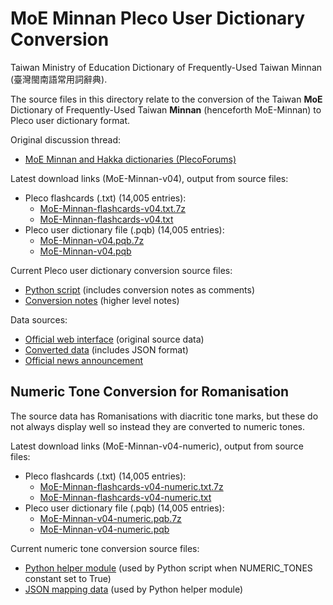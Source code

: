 # MoE Minnan Pleco User Dictionary Conversion
Taiwan Ministry of Education Dictionary of Frequently-Used Taiwan Minnan (臺灣閩南語常用詞辭典).

The source files in this directory relate to the conversion of the Taiwan **MoE** Dictionary of Frequently-Used Taiwan **Minnan** (henceforth MoE-Minnan) to Pleco user dictionary format.

Original discussion thread:
* [MoE Minnan and Hakka dictionaries (PlecoForums)](http://www.plecoforums.com/threads/moe-minnan-and-hakka-dictionaries.4938/)

Latest download links (MoE-Minnan-v04), output from source files:
* Pleco flashcards (.txt) (14,005 entries):
  * [MoE-Minnan-flashcards-v04.txt.7z](https://www.dropbox.com/s/96oalq272vw525c/MoE-Minnan-flashcards-v04.txt.7z?dl=0)
  * [MoE-Minnan-flashcards-v04.txt](https://www.mediafire.com/?a6qkqa2a5e4r018)
* Pleco user dictionary file (.pqb) (14,005 entries): 
  * [MoE-Minnan-v04.pqb.7z](https://www.dropbox.com/s/7qhj2sqys80v0j1/MoE-Minnan-v04.pqb.7z?dl=0)
  * [MoE-Minnan-v04.pqb](https://www.mediafire.com/?hsxt81fx69auz8z)

Current Pleco user dictionary conversion source files:
* [Python script](MoE-Minnan-Pleco-Conversion.py) (includes conversion notes as comments)
* [Conversion notes](MoE-Minnan-Pleco-Conversion.txt) (higher level notes)

Data sources:
* [Official web interface](http://twblg.dict.edu.tw/) (original source data)
* [Converted data](https://github.com/g0v/moedict-data-twblg/) (includes JSON format)
* [Official news announcement](http://english.moe.gov.tw/ct.asp?xItem=14785&ctNode=11446&mp=1)

## Numeric Tone Conversion for Romanisation
The source data has Romanisations with diacritic tone marks, but these do not always display well so instead they are converted to numeric tones.

Latest download links (MoE-Minnan-v04-numeric), output from source files:
* Pleco flashcards (.txt) (14,005 entries):
  * [MoE-Minnan-flashcards-v04-numeric.txt.7z](https://www.dropbox.com/s/yyqkg343zuhzjna/MoE-Minnan-flashcards-v04-numeric.txt.7z?dl=0)
  * [MoE-Minnan-flashcards-v04-numeric.txt](http://www.mediafire.com/download/l3ij3xv8zg8tkwg/MoE-Minnan-flashcards-v04-numeric.txt)
* Pleco user dictionary file (.pqb) (14,005 entries): 
  * [MoE-Minnan-v04-numeric.pqb.7z](https://www.dropbox.com/s/gvve2578zi82cyj/MoE-Minnan-v04-numeric.pqb.7z?dl=0)
  * [MoE-Minnan-v04-numeric.pqb](https://www.mediafire.com/?l82x99c26ncgdqv)

Current numeric tone conversion source files:
* [Python helper module](TWRomanisation.py) (used by Python script when NUMERIC_TONES constant set to True)
* [JSON mapping data](Taiwanese-Romanisation-tones.json) (used by Python helper module)
